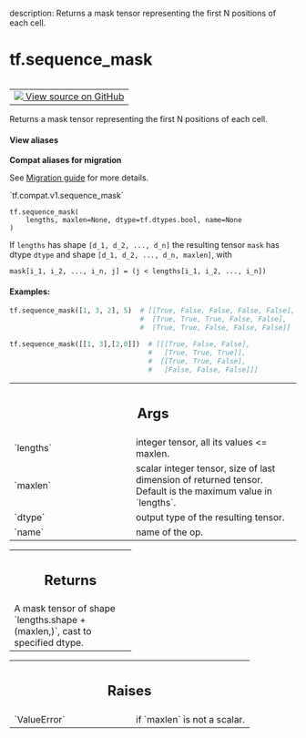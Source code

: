 description: Returns a mask tensor representing the first N positions of each cell.

<div itemscope itemtype="http://developers.google.com/ReferenceObject">
<meta itemprop="name" content="tf.sequence_mask" />
<meta itemprop="path" content="Stable" />
</div>

# tf.sequence_mask

<!-- Insert buttons and diff -->

<table class="tfo-notebook-buttons tfo-api nocontent" align="left">
<td>
  <a target="_blank" href="https://github.com/tensorflow/tensorflow/blob/r2.4/tensorflow/python/ops/array_ops.py#L4262-L4324">
    <img src="https://www.tensorflow.org/images/GitHub-Mark-32px.png" />
    View source on GitHub
  </a>
</td>
</table>



Returns a mask tensor representing the first N positions of each cell.

<section class="expandable">
  <h4 class="showalways">View aliases</h4>
  <p>
<b>Compat aliases for migration</b>
<p>See
<a href="https://www.tensorflow.org/guide/migrate">Migration guide</a> for
more details.</p>
<p>`tf.compat.v1.sequence_mask`</p>
</p>
</section>

<pre class="devsite-click-to-copy prettyprint lang-py tfo-signature-link">
<code>tf.sequence_mask(
    lengths, maxlen=None, dtype=tf.dtypes.bool, name=None
)
</code></pre>



<!-- Placeholder for "Used in" -->

If `lengths` has shape `[d_1, d_2, ..., d_n]` the resulting tensor `mask` has
dtype `dtype` and shape `[d_1, d_2, ..., d_n, maxlen]`, with

```
mask[i_1, i_2, ..., i_n, j] = (j < lengths[i_1, i_2, ..., i_n])
```

#### Examples:



```python
tf.sequence_mask([1, 3, 2], 5)  # [[True, False, False, False, False],
                                #  [True, True, True, False, False],
                                #  [True, True, False, False, False]]

tf.sequence_mask([[1, 3],[2,0]])  # [[[True, False, False],
                                  #   [True, True, True]],
                                  #  [[True, True, False],
                                  #   [False, False, False]]]
```

<!-- Tabular view -->
 <table class="responsive fixed orange">
<colgroup><col width="214px"><col></colgroup>
<tr><th colspan="2"><h2 class="add-link">Args</h2></th></tr>

<tr>
<td>
`lengths`
</td>
<td>
integer tensor, all its values <= maxlen.
</td>
</tr><tr>
<td>
`maxlen`
</td>
<td>
scalar integer tensor, size of last dimension of returned tensor.
Default is the maximum value in `lengths`.
</td>
</tr><tr>
<td>
`dtype`
</td>
<td>
output type of the resulting tensor.
</td>
</tr><tr>
<td>
`name`
</td>
<td>
name of the op.
</td>
</tr>
</table>



<!-- Tabular view -->
 <table class="responsive fixed orange">
<colgroup><col width="214px"><col></colgroup>
<tr><th colspan="2"><h2 class="add-link">Returns</h2></th></tr>
<tr class="alt">
<td colspan="2">
A mask tensor of shape `lengths.shape + (maxlen,)`, cast to specified dtype.
</td>
</tr>

</table>



<!-- Tabular view -->
 <table class="responsive fixed orange">
<colgroup><col width="214px"><col></colgroup>
<tr><th colspan="2"><h2 class="add-link">Raises</h2></th></tr>

<tr>
<td>
`ValueError`
</td>
<td>
if `maxlen` is not a scalar.
</td>
</tr>
</table>


